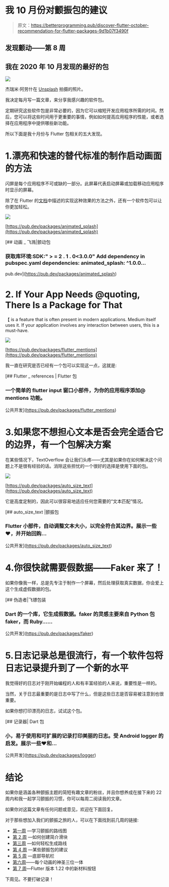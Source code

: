 # 我 10 月份对颤振包的建议

> 原文：<https://betterprogramming.pub/discover-flutter-october-recommendation-for-flutter-packages-9d1b07f3490f>

## 发现颤动——第 8 周

## 我在 2020 年 10 月发现的最好的包

![](img/2c7633033611f1eae112c712e6839be6.png)

杰瑞米·阿劳什在 [Unsplash](https://unsplash.com/?utm_source=unsplash&utm_medium=referral&utm_content=creditCopyText) 拍摄的照片。

我决定每月写一篇文章，来分享我感兴趣的软件包。

定期研究这些软件包是非常必要的，因为它可以缩短开发应用程序所需的时间。然后，您可以将这些时间用于更重要的事情，例如如何提高应用程序的性能，或者选择在应用程序中提供哪些新功能。

所以下面是我十月份与 Flutter 包相关的五大发现。

# 1.漂亮和快速的替代标准的制作启动画面的方法

闪屏是每个应用程序不可或缺的一部分。此屏幕代表启动屏幕或加载移动应用程序时显示的屏幕。

除了在 Flutter 的[文档](https://flutter.dev/docs/development/ui/advanced/splash-screen)中描述的实现这种效果的方法之外，还有一个软件包可以让你更加轻松。

![](img/1172de48e93ac9165eda1a3b04963d49.png)

[https://pub.dev/packages/animated_splash](https://pub.dev/packages/animated_splash)

[](https://pub.dev/packages/animated_splash) [## 动画 _ 飞溅|颤动包

### 获取库环境:SDK:" > = 2 . 1 . 0<3.0.0" Add dependency in pubspec.yaml dependencies: animated_splash: ^1.0.0…

pub.dev](https://pub.dev/packages/animated_splash) 

# 2\. If Your App Needs @quoting, There Is a Package for That

【 is a feature that is often present in modern applications. Medium itself uses it. If your application involves any interaction between users, this is a must-have.

![](img/277c8df85f0746db6f3d2d2723dd4cc9.png)

[https://pub.dev/packages/flutter_mentions](https://pub.dev/packages/flutter_mentions)

我一直在研究是否已经有一个包可以实现这一点，这就是:

[](https://pub.dev/packages/flutter_mentions) [## Flutter _ references | Flutter 包

### 一个简单的 flutter input 窗口小部件，为你的应用程序添加@ mentions 功能。

公共开发](https://pub.dev/packages/flutter_mentions) 

# 3.如果您不想担心文本是否会完全适合它的边界，有一个包解决方案

在某些情况下，TextOverflow 会让我们头疼——尤其是如果你在如何解决这个问题上不是很有经验的话。消除这些担忧的一个很好的选择是使用下面的包。

![](img/4f449b7a1b7d34190695547fd5a0e7bd.png)

[https://pub.dev/packages/auto_size_text](https://pub.dev/packages/auto_size_text)

它是高度定制的，因此可以很容易地适应任何您需要的“文本匹配”情况。

[](https://pub.dev/packages/auto_size_text) [## auto_size_text |颤振包

### Flutter 小部件，自动调整文本大小，以完全符合其边界。展示一些❤️，并开始回购…

公共开发](https://pub.dev/packages/auto_size_text) 

# 4.你很快就需要假数据——Faker 来了！

如果你像我一样，总是先专注于制作一个屏幕，然后处理获取真实数据，你会爱上这个生成虚假数据的包。

[](https://pub.dev/packages/faker) [## 伪造者|飞镖包装

### Dart 的一个库，它生成假数据。faker 的灵感主要来自 Python 包 faker，而 Ruby……

公共开发](https://pub.dev/packages/faker) 

# 5.日志记录总是很流行，有一个软件包将日志记录提升到了一个新的水平

我觉得好的日志对于刚开始编程的人和有丰富经验的人来说，重要性是一样的。

当然，关于日志最重要的是日志中写了什么，但是这些日志是否容易被注意到也很重要。

如果你想打印漂亮的日志，试试这个包。

[](https://pub.dev/packages/logger) [## 记录器| Dart 包

### 小，易于使用和可扩展的记录打印美丽的日志。受 Android logger 的启发。展示一些❤️和…

公共开发](https://pub.dev/packages/logger) 

# 结论

如果你是涵盖各种颤振主题的简短有趣文章的粉丝，并且你想养成在接下来的 22 周内和我一起学习颤振的习惯，你可以每周二阅读我的文章。

如果你对这篇文章有任何问题或意见，欢迎在下面回复。

对于那些想加入我们的颤振之旅的人，可以在下面找到前几周的链接:

*   [第一周](https://medium.com/the-innovation/discover-flutter-roadmap-for-learning-flutter-why-textalign-property-does-not-work-aa055a469025) —学习颤振的路线图
*   [第 2 周](https://medium.com/@jelenajjovanoski/discover-flutter-how-to-create-sliders-how-to-create-cool-text-designs-8adb0e1feea3) —如何创建简介滑块
*   [第三周](https://medium.com/@jelenajjovanoski/discover-flutter-how-to-easily-generate-routes-how-to-flatten-deeply-nested-widget-trees-9c66dae99a73) —如何轻松生成路线
*   [第 4 周](https://medium.com/datadriveninvestor/discover-flutter-great-packages-for-pdf-viewing-tagging-flush-bar-26066e3c0d3b) —某些颤振包的建议
*   [第 5 周](https://medium.com/@jelenajjovanoski/discover-flutter-bottom-navigation-bar-generate-hex-color-code-easily-d6d949dd860b) —底部导航栏
*   [第六周](https://medium.com/@jelenajjovanoski/discover-flutter-the-holy-trinity-of-every-animation-circular-reveal-animation-example-ea1b89904a5d)——每个动画的神圣三位一体
*   [第 7 周](https://medium.com/@jelenajjovanoski/discover-flutter-new-material-buttons-in-flutter-version-1-22-39b8f1887d8)—Flutter 版本 1.22 中的新材料按钮

下周见。不要打破记录！